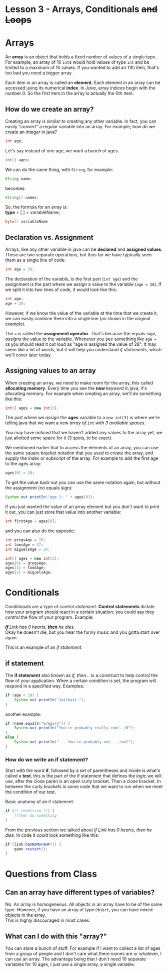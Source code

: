 # Lesson 3 - Arrays, Conditionals <del>and Loops</del>

# Arrays

An **array** is an object that holds a fixed number of values of a single type.
For example, an array of 10 `int`s would hold values of type `int` and be
limited to a maximum of 10 values. If you wanted to add an 11th item, that's too
bad you need a bigger array.

Each item in an array is called an **element**. Each element in an array can be
accessed using its numerical **index**. In *Java*, array indices begin with the
number 0. So the first item in the array is actually the 0th item.

## How do we create an array?

Creating an array is similar to creating any other variable. In fact, you can
easily "convert" a regular variable into an array. For example, how do we create
an integer in java?

```java
int age;
```

Let's say instead of one age, we want a bunch of ages.

```java
int[] ages;
```

We can do the same thing, with `String`, for example:

```java
String name;
```

becomes:

```java
String[] names;
```

So, the formula for an array is:  
**type** + [  ] + variableName;

```java
byte[] variableName
```

## Declaration vs. Assignment
Arrays, like any other variable in java can be **declared** and **assigned
values**. These are two separate operations, but thus far we have typically seen
them as a single line of code:

```java
int age = 28;
```

The declaration of the variable, is the first part (`int age`) and the assignment
is the part where we assign a value to the variable (`age = 28`). If we split it
into two lines of code, it would look like this:

```java
int age;
age = 28;
```

However, if we know the value of the variable at the time that we create it, we
can easily combine them into a single line (as shown in the original example).

The `=` is called the **assignment operator**. That's because the equals sign,
*assigns* the value to the variable. Whenever you see something like `age = 28`
you should read it out loud as "age is assigned the value of 28". It may seem
like a lot of words, but it will help you understand *if statements*, which
we'll cover later today.

## Assigning values to an array

When creating an array, we need to make room for the array, this called
**allocating memory**. Every time you see the **new** keyword in java, it's
allocating memory. For example when creating an array, we'll do something like
this:

```java
int[] ages = new int[3];
```

The part where we *assign* the **ages** variable to a `new int[3]` is where we're
telling java that we want a new *array of `int` with 3 available spaces*.

You may have noticed that we haven't added any values to the array yet, we just
allotted some space for it (3 spots, to be exact).

We mentioned earlier that to access the elements of an array, you can use the
same square bracket notation that you used to create the array, and supply the
*index* or *subscript* of the array. For example to add the first age to the
ages array:

```java
ages[0] = 28;
```

To get the value back out you can use the same notation again, but without the
assignment (no equals sign):

```java
System.out.println("age 1: " + ages[0]);
```

If you just wanted the value of an array element but you don't want to print it
out, you can just store that value into another variable:

```java
int firstAge = ages[0];
```

and you can also do the opposite:

```java
int gregsAge = 28;
int tomsAge = 27;
int miguelsAge = 24;

int[] ages = new int[3];
ages[0] = gregsAge;
ages[1] = tomsAge;
ages[2] = miguelsAge;
```

# Conditionals

Conditionals are a type of *control statement*. **Control statements** dictate
how your program should react in a certain situation; you could say they
*control* the flow of your program. Example:

***If** Link has 0 hearts, **then** he dies.*  
Okay he doesn't die, but you hear the funny music
and you gotta start over again.

This is an example of an *if statement*.

## if statement
The **if statement** also known as *if, then...* is a construct to help control
the flow of your application. When a certain *condition* is set, the program
will respond in a specified way. Examples:

```java
if (age < 18) {
    System.out.println("Jailbait.");
}
```

another example:

```java
if (name.equals("Gregory")) {
    System.out.println("You're probably really cool. ;D");
}
else {
    System.out.println("... You're probably not... cool");
}
```

### How do we write an if statement?

Start with the word **if**, followed by a set of parentheses and inside is
what's called a **test**, this is the part of the if statement that defines the
*logic* we will use, after the close paren is an open curly bracket. Then a
close bracket. In between the curly brackets is some code that we want to run
when we meet the condition of our test.

Basic anatomy of an if statement:

```java
if (/* condition */) {
    //then do something
}
```

From the previous section we talked about *If Link has 0 hearts, then he dies.*
In code it *could* look something like this:

```java
if (link.hasNoMoreHP()) {
    game.restart();
}
```


# Questions from Class

## Can an array have different types of variables?

No. An array is homogeneous. All objects in an array have to be of the same type.
However, if you have an array of type `Object`, you can have mixed objects in
the array.  
This is highly discouraged in most cases.


## What can I do with this "array?"

You can store a bunch of stuff. For example if I want to collect a list of
ages from a group of people and I don't care what there names are or whatever, I
can use an array. The advantage being that I don't need 10 separate variables
for 10 ages, I just use a single array, a single variable.
